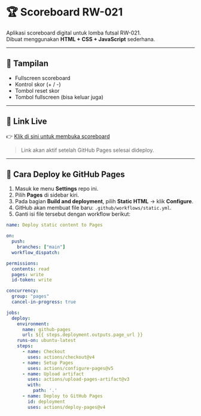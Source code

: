 # 🏆 Scoreboard RW-021

Aplikasi scoreboard digital untuk lomba futsal RW-021.  
Dibuat menggunakan **HTML + CSS + JavaScript** sederhana.

---

## 📸 Tampilan
- Fullscreen scoreboard
- Kontrol skor (+ / -)
- Tombol reset skor
- Tombol fullscreen (bisa keluar juga)

---

## 🔗 Link Live
👉 [Klik di sini untuk membuka scoreboard](https://ridhosan1.github.io/scoreboard/)

> Link akan aktif setelah GitHub Pages selesai dideploy.

---

## 🚀 Cara Deploy ke GitHub Pages

1. Masuk ke menu **Settings** repo ini.
2. Pilih **Pages** di sidebar kiri.
3. Pada bagian **Build and deployment**, pilih **Static HTML** → klik **Configure**.
4. GitHub akan membuat file baru: `.github/workflows/static.yml`.
5. Ganti isi file tersebut dengan workflow berikut:

```yaml
name: Deploy static content to Pages

on:
  push:
    branches: ["main"]
  workflow_dispatch:

permissions:
  contents: read
  pages: write
  id-token: write

concurrency:
  group: "pages"
  cancel-in-progress: true

jobs:
  deploy:
    environment:
      name: github-pages
      url: ${{ steps.deployment.outputs.page_url }}
    runs-on: ubuntu-latest
    steps:
      - name: Checkout
        uses: actions/checkout@v4
      - name: Setup Pages
        uses: actions/configure-pages@v5
      - name: Upload artifact
        uses: actions/upload-pages-artifact@v3
        with:
          path: '.'
      - name: Deploy to GitHub Pages
        id: deployment
        uses: actions/deploy-pages@v4
